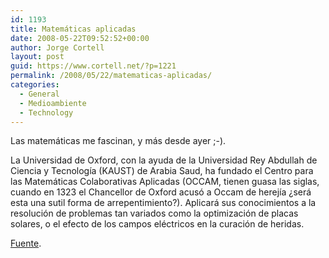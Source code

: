 ```yaml
---
id: 1193
title: Matemáticas aplicadas
date: 2008-05-22T09:52:52+00:00
author: Jorge Cortell
layout: post
guid: https://www.cortell.net/?p=1221
permalink: /2008/05/22/matematicas-aplicadas/
categories:
  - General
  - Medioambiente
  - Technology
---
```

Las matemáticas me fascinan, y más desde ayer ;-).

La Universidad de Oxford, con la ayuda de la Universidad Rey Abdullah de Ciencia y Tecnología (KAUST) de Arabia Saud, ha fundado el Centro para las Matemáticas Colaborativas Aplicadas (OCCAM, tienen guasa las siglas, cuando en 1323 el Chancellor de Oxford acusó a Occam de herejía ¿será esta una sutil forma de arrepentimiento?). Aplicará sus conocimientos a la resolución de problemas tan variados como la optimización de placas solares, o el efecto de los campos eléctricos en la curación de heridas.

<a title="Web Oxford" href="https://www.ox.ac.uk/media/news_stories/2008/080430.html" target="_self">Fuente</a>.